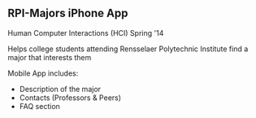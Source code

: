 <h2>RPI-Majors iPhone App</h2>

Human Computer Interactions (HCI) Spring '14

Helps college students attending Rensselaer Polytechnic Institute find a major that interests them

Mobile App includes:
  - Description of the major
  - Contacts (Professors & Peers)
  - FAQ section
